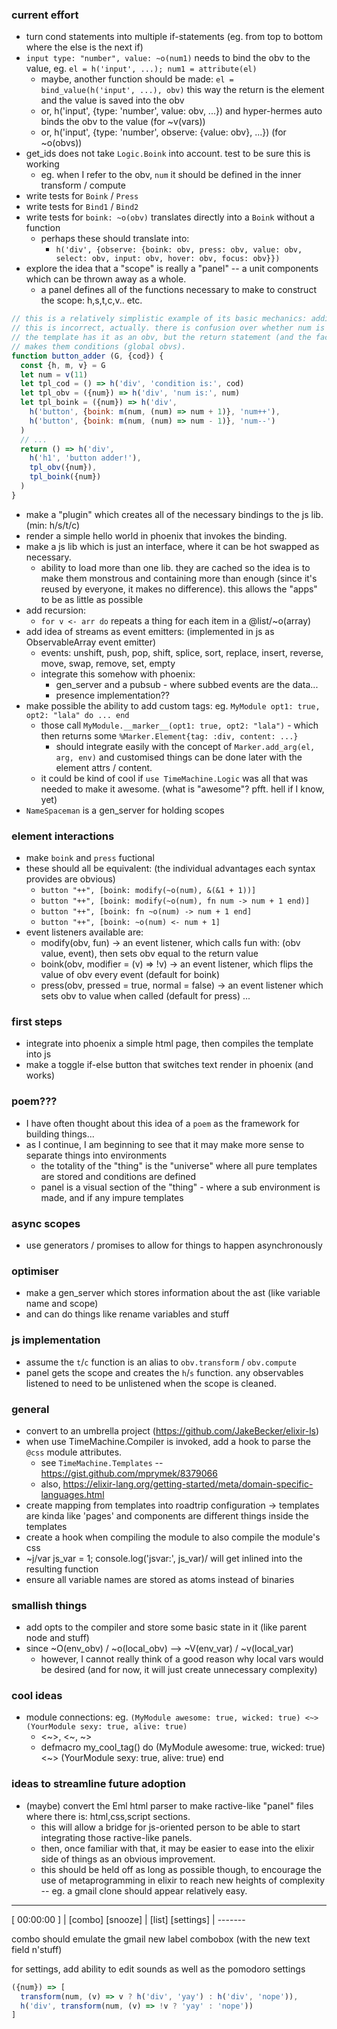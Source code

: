 
### current effort

- turn cond statements into multiple if-statements (eg. from top to bottom where the else is the next if)
- `input type: "number", value: ~o(num1)` needs to bind the obv to the value, eg. `el = h('input', ...); num1 = attribute(el)`
  - maybe, another function should be made: `el = bind_value(h('input', ...), obv)` this way the return is the element and the value is saved into the obv
  - or, h('input', {type: 'number', value: obv, ...}) and hyper-hermes auto binds the obv to the value (for ~v(vars))
  - or, h('input', {type: 'number', observe: {value: obv}, ...}) (for ~o(obvs))
- get_ids does not take `Logic.Boink` into account. test to be sure this is working
  - eg. when I refer to the obv, `num` it should be defined in the inner transform / compute
- write tests for `Boink` / `Press`
- write tests for `Bind1` / `Bind2`
- write tests for `boink: ~o(obv)` translates directly into a `Boink` without a function
  - perhaps these should translate into:
    - `h('div', {observe: {boink: obv, press: obv, value: obv, select: obv, input: obv, hover: obv, focus: obv}})`
- explore the idea that a "scope" is really a "panel" -- a unit components which can be thrown away as a whole.
  - a panel defines all of the functions necessary to make to construct the scope: h,s,t,c,v.. etc.
```js
// this is a relatively simplistic example of its basic mechanics: adding to or subtracting 1 from a number.
// this is incorrect, actually. there is confusion over whether num is an obv or a condition
// the template has it as an obv, but the return statement (and the fact that the templates are defined in the function)
// makes them conditions (global obvs).
function button_adder (G, {cod}) {
  const {h, m, v} = G
  let num = v(11)
  let tpl_cod = () => h('div', 'condition is:', cod)
  let tpl_obv = ({num}) => h('div', 'num is:', num)
  let tpl_boink = ({num}) => h('div',
    h('button', {boink: m(num, (num) => num + 1)}, 'num++'),
    h('button', {boink: m(num, (num) => num - 1)}, 'num--')
  )
  // ...
  return () => h('div',
    h('h1', 'button adder!'),
    tpl_obv({num}),
    tpl_boink({num})
  )
}
```
- make a "plugin" which creates all of the necessary bindings to the js lib. (min: h/s/t/c)
- render a simple hello world in phoenix that invokes the binding.
- make a js lib which is just an interface, where it can be hot swapped as necessary.
  - ability to load more than one lib. they are cached so the idea is to make them monstrous and containing more than enough (since it's reused by everyone, it makes no difference). this allows the "apps" to be as little as possible
- add recursion:
  - `for v <- arr do` repeats a thing for each item in a @list/~o(array)
- add idea of streams as event emitters: (implemented in js as ObservableArray event emitter)
  - events: unshift, push, pop, shift, splice, sort, replace, insert, reverse, move, swap, remove, set, empty
  - integrate this somehow with phoenix:
    - gen_server and a pubsub - where subbed events are the data...
    - presence implementation??
- make possible the ability to add custom tags: eg. `MyModule opt1: true, opt2: "lala" do ... end`
  - those call `MyModule.__marker__(opt1: true, opt2: "lala")` - which then returns some `%Marker.Element{tag: :div, content: ...}`
    - should integrate easily with the concept of `Marker.add_arg(el, arg, env)` and customised things can be done later with the element  attrs / content.
  - it could be kind of cool if `use TimeMachine.Logic` was all that was needed to make it awesome. (what is "awesome"? pfft. hell if I know, yet)
- `NameSpaceman` is a gen_server for holding scopes

### element interactions

- make `boink` and `press` fuctional
- these should all be equivalent: (the individual advantages each syntax provides are obvious)
  - `button "++", [boink: modify(~o(num), &(&1 + 1))]`
  - `button "++", [boink: modify(~o(num), fn num -> num + 1 end)]`
  - `button "++", [boink: fn ~o(num) -> num + 1 end]`
  - `button "++", [boink: ~o(num) <- num + 1]`
- event listeners available are:
  - modify(obv, fun) -> an event listener, which calls fun with: (obv value, event), then sets obv equal to the return value
  - boink(obv, modifier = (v) => !v) -> an event listener, which flips the value of obv every event (default for boink)
  - press(obv, pressed = true, normal = false) -> an event listener which sets obv to value when called (default for press)
  ...

### first steps

- integrate into phoenix a simple html page, then compiles the template into js
- make a toggle if-else button that switches text render in phoenix (and works)

### poem???

- I have often thought about this idea of a `poem` as the framework for building things...
- as I continue, I am beginning to see that it may make more sense to separate things into environments
  - the totality of the "thing" is the "universe" where all pure templates are stored and conditions are defined
  - panel is a visual section of the "thing" - where a sub environment is made, and if any impure templates

### async scopes

- use generators / promises to allow for things to happen asynchronously

### optimiser

- make a gen_server which stores information about the ast (like variable name and scope)
- and can do things like rename variables and stuff

### js implementation

- assume the `t`/`c` function is an alias to `obv.transform` / `obv.compute`
- panel gets the scope and creates the `h`/`s` function. any observables listened to need to be unlistened when the scope is cleaned.

### general

- convert to an umbrella project (https://github.com/JakeBecker/elixir-ls)
- when use TimeMachine.Compiler is invoked, add a hook to parse the `@css` module attributes.
  - see `TimeMachine.Templates` -- https://gist.github.com/mprymek/8379066
  - also, https://elixir-lang.org/getting-started/meta/domain-specific-languages.html
- create mapping from templates into roadtrip configuration
  -> templates are kinda like 'pages' and components are different things inside the templates
- create a hook when compiling the module to also compile the module's css
- ~j/var js_var = 1; console.log('jsvar:', js_var)/ will get inlined into the resulting function
- ensure all variable names are stored as atoms instead of binaries

### smallish things

- add opts to the compiler and store some basic state in it (like parent node and stuff)
- since ~O(env_obv) / ~o(local_obv) --> ~V(env_var) / ~v(local_var)
  - however, I cannot really think of a good reason why local vars would be desired (and for now, it will just create unnecessary complexity)

### cool ideas

- module connections: eg. `(MyModule awesome: true, wicked: true) <~> (YourModule sexy: true, alive: true)`
  - <~>, <~, ~>
  - defmacro my_cool_tag() do
      (MyModule awesome: true, wicked: true) <~> (YourModule sexy: true, alive: true)
    end


### ideas to streamline future adoption

- (maybe) convert the Eml html parser to make ractive-like "panel" files where there is: html,css,script sections.
  - this will allow a bridge for js-oriented person to be able to start integrating those ractive-like panels.
  - then, once familiar with that, it may be easier to ease into the elixir side of things as an obvious improvement.
  - this should be held off as long as possible though, to encourage the use of metaprogramming in elixir to reach new heights of complexity -- eg. a gmail clone should appear relatively easy.

------------------------

[ 00:00:00 ] | [combo]
  [snooze]   | [list]
 [settings]  | -------

combo should emulate the gmail new label combobox (with the new text field n'stuff)

for settings, add ability to edit sounds as well as the pomodoro settings

```js
({num}) => [
  transform(num, (v) => v ? h('div', 'yay') : h('div', 'nope')),
  h('div', transform(num, (v) => !v ? 'yay' : 'nope'))
]
```
